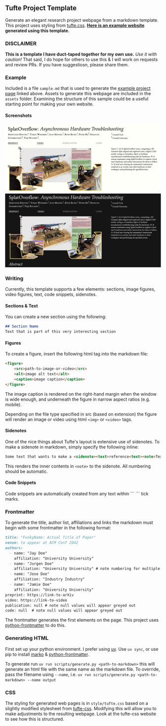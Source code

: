 ## Tufte Project Template

Generate an elegant research project webpage from a markdown template. This project uses styling from [tufte.css](https://github.com/edwardtufte/tufte-css). **[Here is an example website](https://amritkwatra.com/research/splatoverflow) generated using this template.**

### DISCLAIMER
**This is a template I have duct-taped together for my own use.** _Use it with caution!_ That said, I do hope for others to use this & I will work on requests and review PRs. If you have suggestiosn, please share them.

### Example
Included is a file `sample.md` that is used to generate the [example project page](https://amritkwatra.com/research/splatoverflow) linked above. Assets to generate this webpage are included in the `assets` folder. Examining the structure of this sample could be a useful starting point for making your own website.

#### Screenshots
![Light Mode Example](assets/light-mode.png)
![Dark Mode Example](assets/dark-mode.png)

### Writing
Currently, this template supports a few elements: sections, image figures, video figures, text, code snippets, sidenotes.

#### Sections & Text
You can create a new section using the following:

```md
## Section Name
Text that is part of this very interesting section
```

#### Figures
To create a figure, insert the following html tag into the markdown file:

```md
<figure>
    <src>path-to-image-or-video</src>
    <alt>image alt text</alt>
    <caption>image caption</caption>
</figure>
```
The image caption is rendered on the right-hand margin when the window is wide enough, and underneath the figure in narrow aspect ratios (e.g. mobile). 

Depending on the file type specified in src (based on extension) the figure will render an image or video using html `<img>` or `<video>` tags.

#### Sidenotes
One of the nice things about Tufte's layout is extensive use of sidenotes. To make a sidenote in markdown, simply specify the following inline:
```md
Some text that wants to make a <sidenote><text>reference<text><note>Text that explains the reference.<note></sidenote> that helps provide the reader context
```
This renders the inner contents in `<note>` to the sidenote. All numbering should be automatic.

#### Code Snippets 
Code snippets are automatically created from any text within \``` \``` tick marks.

### Frontmatter
To generate the title, author list, affiliations and links the markdown must begin with some frontmatter in the following format:
```md
title: "FunkyName: Actual Title of Paper"
venue: to appear at ACM Conf 2042
authors:
  - name: "Jay Doe"
    affiliation: "University University"
  - name: "Jurgen Doe"
    affiliation: "University University" # note numbering for multiple common affiliations is done automatically. Currently only one affiliation per author is supported.
  - name: "Jose Doe"
    affiliation: "Industry Industry"
  - name: "Jamie Doe"
    affiliation: "University University"
preprint: https://link-to-arXiv
video: https://link-to-video
publication: null # note null values will appear greyed out
code: null  # note null values will appear greyed out
```
The frontmatter generates the first elements on the page. This project uses [python-frontmatter](https://github.com/eyeseast/python-frontmatter) to do this.

### Generating HTML

First set up your python environment. I prefer using [uv](https://docs.astral.sh/uv/). Use `uv sync`, or use pip to install [marko](https://marko-py.readthedocs.io/en/latest/index.html) & [python-frontmatter](https://github.com/eyeseast/python-frontmatter).

To generate run `uv run scripts/generate.py <path-to-markdown>` this will generate an html file with the same name as the markdown file. To override, pass the filename using `--name`, i.e. `uv run scripts/generate.py <path-to-markdown> --name output` 

### CSS

The styling for generated web pages is in `style/tufte.css` based on a slightly modified stylesheet from [tufte-css](https://github.com/edwardtufte/tufte-css). Modifying this will allow you to make adjustments to the resulting webpage. Look at the tufte-css website to see how this is structured.